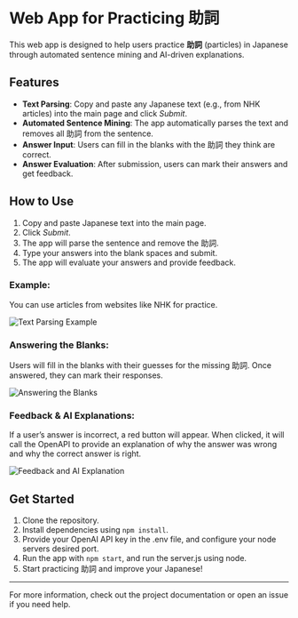 # Web App for Practicing 助詞

This web app is designed to help users practice **助詞** (particles) in Japanese through automated sentence mining and AI-driven explanations.

## Features

- **Text Parsing**: Copy and paste any Japanese text (e.g., from NHK articles) into the main page and click *Submit*.
- **Automated Sentence Mining**: The app automatically parses the text and removes all 助詞 from the sentence.
- **Answer Input**: Users can fill in the blanks with the 助詞 they think are correct.
- **Answer Evaluation**: After submission, users can mark their answers and get feedback.

## How to Use

1. Copy and paste Japanese text into the main page.
2. Click *Submit*.
3. The app will parse the sentence and remove the 助詞.
4. Type your answers into the blank spaces and submit.
5. The app will evaluate your answers and provide feedback.

### Example:

You can use articles from websites like NHK for practice. 

![Text Parsing Example](https://github.com/user-attachments/assets/6629ade8-5690-4fc6-a196-5b6e958c6caf)

### Answering the Blanks:

Users will fill in the blanks with their guesses for the missing 助詞. Once answered, they can mark their responses.

![Answering the Blanks](https://github.com/user-attachments/assets/dc2e4d86-4991-4dcb-8f27-f5af6be1f595)

### Feedback & AI Explanations:

If a user’s answer is incorrect, a red button will appear. When clicked, it will call the OpenAPI to provide an explanation of why the answer was wrong and why the correct answer is right.

![Feedback and AI Explanation](https://github.com/user-attachments/assets/ddfd119a-fbe1-4bfc-9ba9-6028eb90292c)

## Get Started

1. Clone the repository.
2. Install dependencies using `npm install`.
3. Provide your OpenAI API key in the .env file, and configure your node servers desired port.
4. Run the app with `npm start`, and run the server.js using node.
5. Start practicing 助詞 and improve your Japanese!

---

For more information, check out the project documentation or open an issue if you need help.
